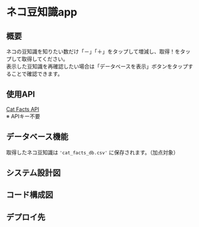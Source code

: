 # ネコ豆知識app

## 概要
ネコの豆知識を知りたい数だけ「－」「＋」をタップして増減し、取得！をタップして取得してください。  
表示した豆知識を再確認したい場合は「データベースを表示」ボタンをタップすることで確認できます。

## 使用API
[Cat Facts API](https://catfact.ninja/fact)  
※ APIキー不要

## データベース機能
取得したネコ豆知識は `'cat_facts_db.csv'` に保存されます。（加点対象）

## システム設計図
<!-- ここにシステム設計図の画像や説明を挿入 -->

## コード構成図
<!-- ここにコード構成図の画像や説明を挿入 -->

## デプロイ先
<!-- デプロイ先URLやサービス名をここに記載 -->
